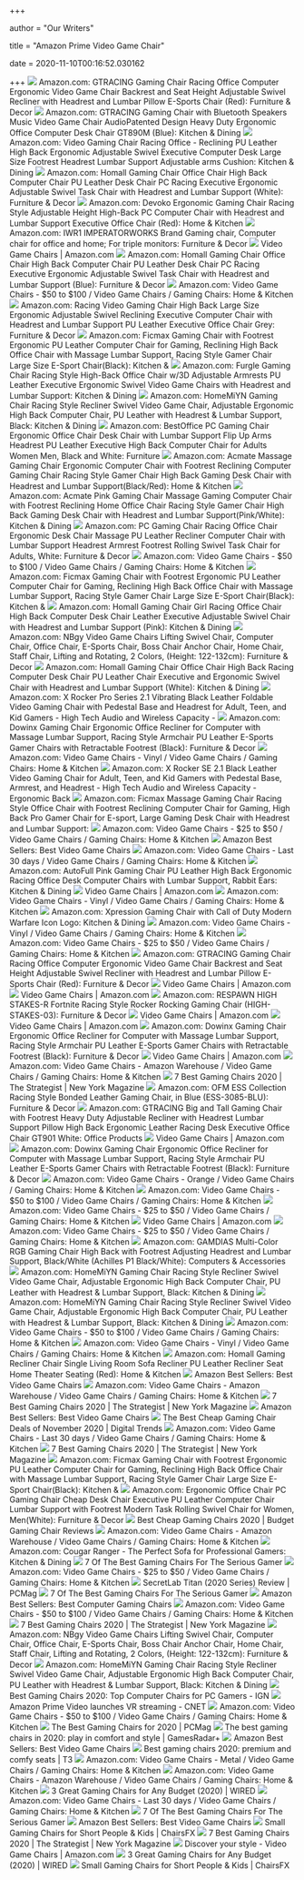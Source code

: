 +++
        
author = "Our Writers"
        
title = "Amazon Prime Video Game Chair"
        
date = 2020-11-10T00:16:52.030162
        
+++
[ ![](https://m.media-amazon.com/images/I/619rXonITKL._AC_SS350_.jpg)](https://m.media-amazon.com/images/I/619rXonITKL._AC_SS350_.jpg) Amazon.com: GTRACING Gaming Chair Racing Office Computer Ergonomic Video  Game Chair Backrest and Seat Height Adjustable Swivel Recliner with  Headrest and Lumbar Pillow E-Sports Chair (Red): Furniture & Decor
[ ![](https://images-na.ssl-images-amazon.com/images/I/71O%2BX3OVmYL._AC_SY879_.jpg)](https://images-na.ssl-images-amazon.com/images/I/71O%2BX3OVmYL._AC_SY879_.jpg) Amazon.com: GTRACING Gaming Chair with Bluetooth Speakers Music Video Game  Chair AudioPatented Design Heavy Duty Ergonomic Office Computer Desk Chair  GT890M (Blue): Kitchen & Dining
[ ![](https://images-na.ssl-images-amazon.com/images/I/71ZDKZi3R2L._AC_SX522_.jpg)](https://images-na.ssl-images-amazon.com/images/I/71ZDKZi3R2L._AC_SX522_.jpg) Amazon.com: Video Gaming Chair Racing Office - Reclining PU Leather High  Back Ergonomic Adjustable Swivel Executive Computer Desk Large Size  Footrest Headrest Lumbar Support Adjustable arms Cushion: Kitchen & Dining
[ ![](https://images-na.ssl-images-amazon.com/images/I/61HEqHMkRhL._AC_SY355_.jpg)](https://images-na.ssl-images-amazon.com/images/I/61HEqHMkRhL._AC_SY355_.jpg) Amazon.com: Homall Gaming Chair Office Chair High Back Computer Chair PU  Leather Desk Chair PC Racing Executive Ergonomic Adjustable Swivel Task  Chair with Headrest and Lumbar Support (White): Furniture & Decor
[ ![](https://images-na.ssl-images-amazon.com/images/I/71iD3uTLZ0L._AC_SL1500_.jpg)](https://images-na.ssl-images-amazon.com/images/I/71iD3uTLZ0L._AC_SL1500_.jpg) Amazon.com: Devoko Ergonomic Gaming Chair Racing Style Adjustable Height  High-Back PC Computer Chair with Headrest and Lumbar Support Executive  Office Chair (Red): Home & Kitchen
[ ![](https://images-na.ssl-images-amazon.com/images/I/61aFbMHVJ1L._AC_SY355_.jpg)](https://images-na.ssl-images-amazon.com/images/I/61aFbMHVJ1L._AC_SY355_.jpg) Amazon.com: IWR1 IMPERATORWORKS Brand Gaming chair, Computer chair for  office and home; For triple monitors: Furniture & Decor
[ ![](https://m.media-amazon.com/images/I/81Vuse0XT1L._AC_UL320_.jpg)](https://m.media-amazon.com/images/I/81Vuse0XT1L._AC_UL320_.jpg) Video Game Chairs | Amazon.com
[ ![](https://images-na.ssl-images-amazon.com/images/I/71dUCLRb3aL._AC_SY355_.jpg)](https://images-na.ssl-images-amazon.com/images/I/71dUCLRb3aL._AC_SY355_.jpg) Amazon.com: Homall Gaming Chair Office Chair High Back Computer Chair PU  Leather Desk Chair PC Racing Executive Ergonomic Adjustable Swivel Task  Chair with Headrest and Lumbar Support (Blue): Furniture & Decor
[ ![](https://m.media-amazon.com/images/I/81MfzZ5CuoL._AC_UL320_.jpg)](https://m.media-amazon.com/images/I/81MfzZ5CuoL._AC_UL320_.jpg) Amazon.com: Video Game Chairs - $50 to $100 / Video Game Chairs / Gaming  Chairs: Home & Kitchen
[ ![](https://images-na.ssl-images-amazon.com/images/I/71vw8cpFYOL._AC_SX522_.jpg)](https://images-na.ssl-images-amazon.com/images/I/71vw8cpFYOL._AC_SX522_.jpg) Amazon.com: Racing Video Gaming Chair High Back Large Size Ergonomic  Adjustable Swivel Reclining Executive Computer Chair with Headrest and  Lumbar Support PU Leather Executive Office Chair Grey: Furniture & Decor
[ ![](https://images-na.ssl-images-amazon.com/images/I/61Uy0pMMiwL._AC_SY879_.jpg)](https://images-na.ssl-images-amazon.com/images/I/61Uy0pMMiwL._AC_SY879_.jpg) Amazon.com: Ficmax Gaming Chair with Footrest Ergonomic PU Leather Computer  Chair for Gaming, Reclining High Back Office Chair with Massage Lumbar  Support, Racing Style Gamer Chair Large Size E-Sport Chair(Black): Kitchen &
[ ![](https://images-na.ssl-images-amazon.com/images/I/614BUKkLKqL._AC_SX522_.jpg)](https://images-na.ssl-images-amazon.com/images/I/614BUKkLKqL._AC_SX522_.jpg) Amazon.com: Furgle Gaming Chair Racing Style High-Back Office Chair w/3D  Adjustable Armrests PU Leather Executive Ergonomic Swivel Video Game Chairs  with Headrest and Lumbar Support: Kitchen & Dining
[ ![](https://images-na.ssl-images-amazon.com/images/I/51Lk1NubPBL._AC_SX569_.jpg)](https://images-na.ssl-images-amazon.com/images/I/51Lk1NubPBL._AC_SX569_.jpg) Amazon.com: HomeMiYN Gaming Chair Racing Style Recliner Swivel Video Game  Chair, Adjustable Ergonomic High Back Computer Chair, PU Leather with  Headrest & Lumbar Support, Black: Kitchen & Dining
[ ![](https://images-na.ssl-images-amazon.com/images/I/51V5budxXHL._AC_SX522_.jpg)](https://images-na.ssl-images-amazon.com/images/I/51V5budxXHL._AC_SX522_.jpg) Amazon.com: BestOffice PC Gaming Chair Ergonomic Office Chair Desk Chair  with Lumbar Support Flip Up Arms Headrest PU Leather Executive High Back Computer  Chair for Adults Women Men, Black and White: Furniture
[ ![](https://images-na.ssl-images-amazon.com/images/I/61WmFAf4P1L._AC_SY879_.jpg)](https://images-na.ssl-images-amazon.com/images/I/61WmFAf4P1L._AC_SY879_.jpg) Amazon.com: Acmate Massage Gaming Chair Ergonomic Computer Chair with  Footrest Reclining Computer Gaming Chair Racing Style Gamer Chair High Back  Gaming Desk Chair with Headrest and Lumbar Support(Black/Red): Home &  Kitchen
[ ![](https://images-na.ssl-images-amazon.com/images/I/61933HEmueL._AC_SL1500_.jpg)](https://images-na.ssl-images-amazon.com/images/I/61933HEmueL._AC_SL1500_.jpg) Amazon.com: Acmate Pink Gaming Chair Massage Gaming Computer Chair with  Footrest Reclining Home Office Chair Racing Style Gamer Chair High Back  Gaming Desk Chair with Headrest and Lumbar Support(Pink/White): Kitchen &  Dining
[ ![](https://images-na.ssl-images-amazon.com/images/I/61ZB7yMn5yL._AC_SX522_.jpg)](https://images-na.ssl-images-amazon.com/images/I/61ZB7yMn5yL._AC_SX522_.jpg) Amazon.com: PC Gaming Chair Racing Office Chair Ergonomic Desk Chair  Massage PU Leather Recliner Computer Chair with Lumbar Support Headrest  Armrest Footrest Rolling Swivel Task Chair for Adults, White: Furniture &  Decor
[ ![](https://m.media-amazon.com/images/I/71SWGSjOcDL._AC_UL320_.jpg)](https://m.media-amazon.com/images/I/71SWGSjOcDL._AC_UL320_.jpg) Amazon.com: Video Game Chairs - $50 to $100 / Video Game Chairs / Gaming  Chairs: Home & Kitchen
[ ![](https://m.media-amazon.com/images/I/61Uy0pMMiwL._AC_SS350_.jpg)](https://m.media-amazon.com/images/I/61Uy0pMMiwL._AC_SS350_.jpg) Amazon.com: Ficmax Gaming Chair with Footrest Ergonomic PU Leather Computer  Chair for Gaming, Reclining High Back Office Chair with Massage Lumbar  Support, Racing Style Gamer Chair Large Size E-Sport Chair(Black): Kitchen &
[ ![](https://images-na.ssl-images-amazon.com/images/I/81UeyA7b1uL._AC_SL1500_.jpg)](https://images-na.ssl-images-amazon.com/images/I/81UeyA7b1uL._AC_SL1500_.jpg) Amazon.com: Homall Gaming Chair Girl Racing Office Chair High Back Computer  Desk Chair Leather Executive Adjustable Swivel Chair with Headrest and  Lumbar Support (Pink): Kitchen & Dining
[ ![](https://images-na.ssl-images-amazon.com/images/I/51aKYzpTysL._AC_SY355_.jpg)](https://images-na.ssl-images-amazon.com/images/I/51aKYzpTysL._AC_SY355_.jpg) Amazon.com: NBgy Video Game Chairs Lifting Swivel Chair, Computer Chair,  Office Chair, E-Sports Chair, Boss Chair Anchor Chair, Home Chair, Staff  Chair, Lifting and Rotating, 2 Colors, (Height: 122-132cm): Furniture &  Decor
[ ![](https://images-na.ssl-images-amazon.com/images/I/61pQ-9HLmmL._AC_SX522_.jpg)](https://images-na.ssl-images-amazon.com/images/I/61pQ-9HLmmL._AC_SX522_.jpg) Amazon.com: Homall Gaming Chair Office Chair High Back Racing Computer Desk  Chair PU Leather Chair Executive and Ergonomic Swivel Chair with Headrest  and Lumbar Support (White): Kitchen & Dining
[ ![](https://images-na.ssl-images-amazon.com/images/I/81P%2BF5lBRNL._AC_SX522_.jpg)](https://images-na.ssl-images-amazon.com/images/I/81P%2BF5lBRNL._AC_SX522_.jpg) Amazon.com: X Rocker Pro Series 2.1 Vibrating Black Leather Foldable Video  Gaming Chair with Pedestal Base and Headrest for Adult, Teen, and Kid  Gamers - High Tech Audio and Wireless Capacity -
[ ![](https://images-na.ssl-images-amazon.com/images/I/718nLipshDL._AC_SY355_.jpg)](https://images-na.ssl-images-amazon.com/images/I/718nLipshDL._AC_SY355_.jpg) Amazon.com: Dowinx Gaming Chair Ergonomic Office Recliner for Computer with  Massage Lumbar Support, Racing Style Armchair PU Leather E-Sports Gamer  Chairs with Retractable Footrest (Black): Furniture & Decor
[ ![](https://m.media-amazon.com/images/I/810LlyyS9EL._AC_UL320_.jpg)](https://m.media-amazon.com/images/I/810LlyyS9EL._AC_UL320_.jpg) Amazon.com: Video Game Chairs - Vinyl / Video Game Chairs / Gaming Chairs:  Home & Kitchen
[ ![](https://images-na.ssl-images-amazon.com/images/I/81xgWHrza6L._AC_SX425_.jpg)](https://images-na.ssl-images-amazon.com/images/I/81xgWHrza6L._AC_SX425_.jpg) Amazon.com: X Rocker SE 2.1 Black Leather Video Gaming Chair for Adult,  Teen, and Kid Gamers with Pedestal Base, Armrest, and Headrest - High Tech  Audio and Wireless Capacity - Ergonomic Back
[ ![](https://images-na.ssl-images-amazon.com/images/I/719UAZZPXdL._AC_SY879_.jpg)](https://images-na.ssl-images-amazon.com/images/I/719UAZZPXdL._AC_SY879_.jpg) Amazon.com: Ficmax Massage Gaming Chair Racing Style Office Chair with  Footrest Reclining Computer Chair for Gaming, High Back Pro Gamer Chair for  E-sport, Large Gaming Desk Chair with Headrest and Lumbar Support:
[ ![](https://m.media-amazon.com/images/I/81I1SrilFmL._AC_UL320_.jpg)](https://m.media-amazon.com/images/I/81I1SrilFmL._AC_UL320_.jpg) Amazon.com: Video Game Chairs - $25 to $50 / Video Game Chairs / Gaming  Chairs: Home & Kitchen
[ ![](https://images-na.ssl-images-amazon.com/images/I/81fYpaDQLhL._AC_UL200_SR200,200_.jpg)](https://images-na.ssl-images-amazon.com/images/I/81fYpaDQLhL._AC_UL200_SR200,200_.jpg) Amazon Best Sellers: Best Video Game Chairs
[ ![](https://m.media-amazon.com/images/I/51iVn2L+bOL._AC_UL320_.jpg)](https://m.media-amazon.com/images/I/51iVn2L+bOL._AC_UL320_.jpg) Amazon.com: Video Game Chairs - Last 30 days / Video Game Chairs / Gaming  Chairs: Home & Kitchen
[ ![](https://images-na.ssl-images-amazon.com/images/I/51jjdH3L0TL._AC_SY879_.jpg)](https://images-na.ssl-images-amazon.com/images/I/51jjdH3L0TL._AC_SY879_.jpg) Amazon.com: AutoFull Pink Gaming Chair PU Leather High Back Ergonomic  Racing Office Desk Computer Chairs with Lumbar Support, Rabbit Ears:  Kitchen & Dining
[ ![](https://m.media-amazon.com/images/I/71l9dP4rEOL._AC_UL320_.jpg)](https://m.media-amazon.com/images/I/71l9dP4rEOL._AC_UL320_.jpg) Video Game Chairs | Amazon.com
[ ![](https://m.media-amazon.com/images/I/81QCneMgPVL._AC_UL320_.jpg)](https://m.media-amazon.com/images/I/81QCneMgPVL._AC_UL320_.jpg) Amazon.com: Video Game Chairs - Vinyl / Video Game Chairs / Gaming Chairs:  Home & Kitchen
[ ![](https://images-na.ssl-images-amazon.com/images/I/61DjhpI-W5L._AC_SX522_.jpg)](https://images-na.ssl-images-amazon.com/images/I/61DjhpI-W5L._AC_SX522_.jpg) Amazon.com: Xpression Gaming Chair with Call of Duty Modern Warfare Icon  Logo: Kitchen & Dining
[ ![](https://m.media-amazon.com/images/I/81Xg0NgRyiL._AC_UL320_.jpg)](https://m.media-amazon.com/images/I/81Xg0NgRyiL._AC_UL320_.jpg) Amazon.com: Video Game Chairs - Vinyl / Video Game Chairs / Gaming Chairs:  Home & Kitchen
[ ![](https://m.media-amazon.com/images/I/61SvXZt-ZXL._AC_UL320_.jpg)](https://m.media-amazon.com/images/I/61SvXZt-ZXL._AC_UL320_.jpg) Amazon.com: Video Game Chairs - $25 to $50 / Video Game Chairs / Gaming  Chairs: Home & Kitchen
[ ![](https://images-na.ssl-images-amazon.com/images/I/61D%2B6CY7TiL._AC_UL320_SR182,320_.jpg)](https://images-na.ssl-images-amazon.com/images/I/61D%2B6CY7TiL._AC_UL320_SR182,320_.jpg) Amazon.com: GTRACING Gaming Chair Racing Office Computer Ergonomic Video  Game Chair Backrest and Seat Height Adjustable Swivel Recliner with  Headrest and Lumbar Pillow E-Sports Chair (Red): Furniture & Decor
[ ![](https://m.media-amazon.com/images/I/61AsERStiQL._AC_UL320_.jpg)](https://m.media-amazon.com/images/I/61AsERStiQL._AC_UL320_.jpg) Video Game Chairs | Amazon.com
[ ![](https://m.media-amazon.com/images/I/51aST4L8myL._AC_UL320_.jpg)](https://m.media-amazon.com/images/I/51aST4L8myL._AC_UL320_.jpg) Video Game Chairs | Amazon.com
[ ![](https://images-na.ssl-images-amazon.com/images/I/81debTYxP-L._AC_SX522_.jpg)](https://images-na.ssl-images-amazon.com/images/I/81debTYxP-L._AC_SX522_.jpg) Amazon.com: RESPAWN HIGH STAKES-R Fortnite Racing Style Rocker Rocking Gaming  Chair (HIGH-STAKES-03): Furniture & Decor
[ ![](https://m.media-amazon.com/images/I/71D0vRQYw9L._AC_UL320_.jpg)](https://m.media-amazon.com/images/I/71D0vRQYw9L._AC_UL320_.jpg) Video Game Chairs | Amazon.com
[ ![](https://m.media-amazon.com/images/I/71cB01OZ8hL._AC_UL320_.jpg)](https://m.media-amazon.com/images/I/71cB01OZ8hL._AC_UL320_.jpg) Video Game Chairs | Amazon.com
[ ![](https://m.media-amazon.com/images/I/718nLipshDL._AC_SS350_.jpg)](https://m.media-amazon.com/images/I/718nLipshDL._AC_SS350_.jpg) Amazon.com: Dowinx Gaming Chair Ergonomic Office Recliner for Computer with  Massage Lumbar Support, Racing Style Armchair PU Leather E-Sports Gamer  Chairs with Retractable Footrest (Black): Furniture & Decor
[ ![](https://m.media-amazon.com/images/I/51t3l5pefPL._AC_UL320_.jpg)](https://m.media-amazon.com/images/I/51t3l5pefPL._AC_UL320_.jpg) Video Game Chairs | Amazon.com
[ ![](https://m.media-amazon.com/images/I/81M7RUDqFRL._AC_UL320_.jpg)](https://m.media-amazon.com/images/I/81M7RUDqFRL._AC_UL320_.jpg) Amazon.com: Video Game Chairs - Amazon Warehouse / Video Game Chairs / Gaming  Chairs: Home & Kitchen
[ ![](https://pyxis.nymag.com/v1/imgs/e02/d51/b05e8198bea7fa5981ae89a3edb28e3a0e-gamingchairlede.rsquare.w700.jpg)](https://pyxis.nymag.com/v1/imgs/e02/d51/b05e8198bea7fa5981ae89a3edb28e3a0e-gamingchairlede.rsquare.w700.jpg) 7 Best Gaming Chairs 2020 | The Strategist | New York Magazine
[ ![](https://images-na.ssl-images-amazon.com/images/I/71fG47i76-L._AC_SX522_.jpg)](https://images-na.ssl-images-amazon.com/images/I/71fG47i76-L._AC_SX522_.jpg) Amazon.com: OFM ESS Collection Racing Style Bonded Leather Gaming Chair, in  Blue (ESS-3085-BLU): Furniture & Decor
[ ![](https://images-na.ssl-images-amazon.com/images/I/618QKUNsG1L._AC_SY879_.jpg)](https://images-na.ssl-images-amazon.com/images/I/618QKUNsG1L._AC_SY879_.jpg) Amazon.com: GTRACING Big and Tall Gaming Chair with Footrest Heavy Duty  Adjustable Recliner with Headrest Lumbar Support Pillow High Back Ergonomic  Leather Racing Desk Executive Office Chair GT901 White: Office Products
[ ![](https://m.media-amazon.com/images/I/61k+KB8G6gL._AC_UL320_.jpg)](https://m.media-amazon.com/images/I/61k+KB8G6gL._AC_UL320_.jpg) Video Game Chairs | Amazon.com
[ ![](https://m.media-amazon.com/images/I/51MQLwOhQhL._AC_UL400_.jpg)](https://m.media-amazon.com/images/I/51MQLwOhQhL._AC_UL400_.jpg) Amazon.com: Dowinx Gaming Chair Ergonomic Office Recliner for Computer with  Massage Lumbar Support, Racing Style Armchair PU Leather E-Sports Gamer  Chairs with Retractable Footrest (Black): Furniture & Decor
[ ![](https://m.media-amazon.com/images/I/61VR7cxHzCL._AC_UL320_.jpg)](https://m.media-amazon.com/images/I/61VR7cxHzCL._AC_UL320_.jpg) Amazon.com: Video Game Chairs - Orange / Video Game Chairs / Gaming Chairs:  Home & Kitchen
[ ![](https://m.media-amazon.com/images/I/61xMRC1HKwL._AC_UL320_.jpg)](https://m.media-amazon.com/images/I/61xMRC1HKwL._AC_UL320_.jpg) Amazon.com: Video Game Chairs - $50 to $100 / Video Game Chairs / Gaming  Chairs: Home & Kitchen
[ ![](https://m.media-amazon.com/images/I/61Lqo9q4+DL._AC_UL320_.jpg)](https://m.media-amazon.com/images/I/61Lqo9q4+DL._AC_UL320_.jpg) Amazon.com: Video Game Chairs - $25 to $50 / Video Game Chairs / Gaming  Chairs: Home & Kitchen
[ ![](https://m.media-amazon.com/images/I/71WJq0d0BDL._AC_UL320_.jpg)](https://m.media-amazon.com/images/I/71WJq0d0BDL._AC_UL320_.jpg) Video Game Chairs | Amazon.com
[ ![](https://m.media-amazon.com/images/I/71DdkUVmL4L._AC_UL320_.jpg)](https://m.media-amazon.com/images/I/71DdkUVmL4L._AC_UL320_.jpg) Amazon.com: Video Game Chairs - $25 to $50 / Video Game Chairs / Gaming  Chairs: Home & Kitchen
[ ![](https://images-na.ssl-images-amazon.com/images/I/71fXoX3n5qL._AC_SX466_.jpg)](https://images-na.ssl-images-amazon.com/images/I/71fXoX3n5qL._AC_SX466_.jpg) Amazon.com: GAMDIAS Multi-Color RGB Gaming Chair High Back with Footrest  Adjusting Headrest and Lumbar Support, Black/White (Achilles P1  Black/White): Computers & Accessories
[ ![](https://m.media-amazon.com/images/S/aplus-media/sc/7711b10e-4e56-4b8f-b97d-fe8e22c06928.__CR0,0,970,600_PT0_SX970_V1___.jpg)](https://m.media-amazon.com/images/S/aplus-media/sc/7711b10e-4e56-4b8f-b97d-fe8e22c06928.__CR0,0,970,600_PT0_SX970_V1___.jpg) Amazon.com: HomeMiYN Gaming Chair Racing Style Recliner Swivel Video Game  Chair, Adjustable Ergonomic High Back Computer Chair, PU Leather with  Headrest & Lumbar Support, Black: Kitchen & Dining
[ ![](https://m.media-amazon.com/images/S/aplus-media/sc/59f426e4-276a-45d4-8e9c-cbb4cf5cac89.__CR0,0,970,600_PT0_SX970_V1___.jpg)](https://m.media-amazon.com/images/S/aplus-media/sc/59f426e4-276a-45d4-8e9c-cbb4cf5cac89.__CR0,0,970,600_PT0_SX970_V1___.jpg) Amazon.com: HomeMiYN Gaming Chair Racing Style Recliner Swivel Video Game  Chair, Adjustable Ergonomic High Back Computer Chair, PU Leather with  Headrest & Lumbar Support, Black: Kitchen & Dining
[ ![](https://m.media-amazon.com/images/I/71ocfR4COML._AC_UL320_.jpg)](https://m.media-amazon.com/images/I/71ocfR4COML._AC_UL320_.jpg) Amazon.com: Video Game Chairs - $50 to $100 / Video Game Chairs / Gaming  Chairs: Home & Kitchen
[ ![](https://m.media-amazon.com/images/I/41okXlyPgGL._AC_UL320_.jpg)](https://m.media-amazon.com/images/I/41okXlyPgGL._AC_UL320_.jpg) Amazon.com: Video Game Chairs - Vinyl / Video Game Chairs / Gaming Chairs:  Home & Kitchen
[ ![](https://images-na.ssl-images-amazon.com/images/I/71nk31aXJxL._AC_SL1500_.jpg)](https://images-na.ssl-images-amazon.com/images/I/71nk31aXJxL._AC_SL1500_.jpg) Amazon.com: Homall Gaming Recliner Chair Single Living Room Sofa Recliner  PU Leather Recliner Seat Home Theater Seating (Red): Home & Kitchen
[ ![](https://images-na.ssl-images-amazon.com/images/I/619U6Lk3BhL._AC_UL200_SR200,200_.jpg)](https://images-na.ssl-images-amazon.com/images/I/619U6Lk3BhL._AC_UL200_SR200,200_.jpg) Amazon Best Sellers: Best Video Game Chairs
[ ![](https://m.media-amazon.com/images/I/71Oe7Pul-4L._AC_UL320_.jpg)](https://m.media-amazon.com/images/I/71Oe7Pul-4L._AC_UL320_.jpg) Amazon.com: Video Game Chairs - Amazon Warehouse / Video Game Chairs / Gaming  Chairs: Home & Kitchen
[ ![](https://pyxis.nymag.com/v1/imgs/665/3bd/0ae2be9c66d31b3220329b798c656bd031.rdeep-vertical.w245.jpg)](https://pyxis.nymag.com/v1/imgs/665/3bd/0ae2be9c66d31b3220329b798c656bd031.rdeep-vertical.w245.jpg) 7 Best Gaming Chairs 2020 | The Strategist | New York Magazine
[ ![](https://images-na.ssl-images-amazon.com/images/I/61ydErWSjbL._AC_UL200_SR200,200_.jpg)](https://images-na.ssl-images-amazon.com/images/I/61ydErWSjbL._AC_UL200_SR200,200_.jpg) Amazon Best Sellers: Best Video Game Chairs
[ ![](https://icdn2.digitaltrends.com/image/digitaltrends/best-cheap-gaming-chairs-featured-2.jpg)](https://icdn2.digitaltrends.com/image/digitaltrends/best-cheap-gaming-chairs-featured-2.jpg) The Best Cheap Gaming Chair Deals of November 2020 | Digital Trends
[ ![](https://m.media-amazon.com/images/I/61CkJHJ9t-L._AC_UL320_.jpg)](https://m.media-amazon.com/images/I/61CkJHJ9t-L._AC_UL320_.jpg) Amazon.com: Video Game Chairs - Last 30 days / Video Game Chairs / Gaming  Chairs: Home & Kitchen
[ ![](https://pyxis.nymag.com/v1/imgs/b8a/3d2/0d56caaced943ac8fd7a807ac1ce2564a8.rdeep-vertical.w245.jpg)](https://pyxis.nymag.com/v1/imgs/b8a/3d2/0d56caaced943ac8fd7a807ac1ce2564a8.rdeep-vertical.w245.jpg) 7 Best Gaming Chairs 2020 | The Strategist | New York Magazine
[ ![](https://m.media-amazon.com/images/I/71g5vIXsi5L._AC_UL400_.jpg)](https://m.media-amazon.com/images/I/71g5vIXsi5L._AC_UL400_.jpg) Amazon.com: Ficmax Gaming Chair with Footrest Ergonomic PU Leather Computer  Chair for Gaming, Reclining High Back Office Chair with Massage Lumbar  Support, Racing Style Gamer Chair Large Size E-Sport Chair(Black): Kitchen &
[ ![](https://m.media-amazon.com/images/I/611jFd4qtaL._AC_SS350_.jpg)](https://m.media-amazon.com/images/I/611jFd4qtaL._AC_SS350_.jpg) Amazon.com: Ergonomic Office Chair PC Gaming Chair Cheap Desk Chair  Executive PU Leather Computer Chair Lumbar Support with Footrest Modern  Task Rolling Swivel Chair for Women, Men(White): Furniture & Decor
[ ![](https://hips.hearstapps.com/hmg-prod.s3.amazonaws.com/images/pop-gamingchairs-cheap-index-1592407775.jpg)](https://hips.hearstapps.com/hmg-prod.s3.amazonaws.com/images/pop-gamingchairs-cheap-index-1592407775.jpg) Best Cheap Gaming Chairs 2020 | Budget Gaming Chair Reviews
[ ![](https://m.media-amazon.com/images/I/71V0CyuNpmL._AC_UL320_.jpg)](https://m.media-amazon.com/images/I/71V0CyuNpmL._AC_UL320_.jpg) Amazon.com: Video Game Chairs - Amazon Warehouse / Video Game Chairs / Gaming  Chairs: Home & Kitchen
[ ![](https://images-na.ssl-images-amazon.com/images/I/61wYqSe7DkL.__AC_SX300_QL70_ML2_.jpg)](https://images-na.ssl-images-amazon.com/images/I/61wYqSe7DkL.__AC_SX300_QL70_ML2_.jpg) Amazon.com: Cougar Ranger - The Perfect Sofa for Professional Gamers:  Kitchen & Dining
[ ![](https://specials-images.forbesimg.com/imageserve/5e98cdd2f45f0500075eb18c/960x0.jpg?cropX1=0&cropX2=500&cropY1=0&cropY2=500)](https://specials-images.forbesimg.com/imageserve/5e98cdd2f45f0500075eb18c/960x0.jpg?cropX1=0&cropX2=500&cropY1=0&cropY2=500) 7 Of The Best Gaming Chairs For The Serious Gamer
[ ![](https://m.media-amazon.com/images/I/818MfWgL+pL._AC_UL320_.jpg)](https://m.media-amazon.com/images/I/818MfWgL+pL._AC_UL320_.jpg) Amazon.com: Video Game Chairs - $25 to $50 / Video Game Chairs / Gaming  Chairs: Home & Kitchen
[ ![](https://i.pcmag.com/imagery/reviews/00yJS0v45fMMdRvhAp53QsN-4.1569474653.fit_scale.size_1182x667.jpg)](https://i.pcmag.com/imagery/reviews/00yJS0v45fMMdRvhAp53QsN-4.1569474653.fit_scale.size_1182x667.jpg) SecretLab Titan (2020 Series) Review | PCMag
[ ![](https://specials-images.forbesimg.com/imageserve/5e98cf461d47bc00062f12e2/960x0.jpg?fit=scale)](https://specials-images.forbesimg.com/imageserve/5e98cf461d47bc00062f12e2/960x0.jpg?fit=scale) 7 Of The Best Gaming Chairs For The Serious Gamer
[ ![](https://images-na.ssl-images-amazon.com/images/I/716HKNxVRML._AC_UL200_SR200,200_.jpg)](https://images-na.ssl-images-amazon.com/images/I/716HKNxVRML._AC_UL200_SR200,200_.jpg) Amazon Best Sellers: Best Computer Gaming Chairs
[ ![](https://m.media-amazon.com/images/I/712kK5bVSNL._AC_UL320_.jpg)](https://m.media-amazon.com/images/I/712kK5bVSNL._AC_UL320_.jpg) Amazon.com: Video Game Chairs - $50 to $100 / Video Game Chairs / Gaming  Chairs: Home & Kitchen
[ ![](https://pyxis.nymag.com/v1/imgs/e02/d51/b05e8198bea7fa5981ae89a3edb28e3a0e-gamingchairlede.2x.rsocial.w600.jpg)](https://pyxis.nymag.com/v1/imgs/e02/d51/b05e8198bea7fa5981ae89a3edb28e3a0e-gamingchairlede.2x.rsocial.w600.jpg) 7 Best Gaming Chairs 2020 | The Strategist | New York Magazine
[ ![](https://images-na.ssl-images-amazon.com/images/I/51yUwgZMn%2BL._AC_SL1024_.jpg)](https://images-na.ssl-images-amazon.com/images/I/51yUwgZMn%2BL._AC_SL1024_.jpg) Amazon.com: NBgy Video Game Chairs Lifting Swivel Chair, Computer Chair,  Office Chair, E-Sports Chair, Boss Chair Anchor Chair, Home Chair, Staff  Chair, Lifting and Rotating, 2 Colors, (Height: 122-132cm): Furniture &  Decor
[ ![](https://m.media-amazon.com/images/S/aplus-media/sc/eece26cd-43c7-4460-b361-e060ca770559.__CR0,0,1001,1001_PT0_SX300_V1___.jpg)](https://m.media-amazon.com/images/S/aplus-media/sc/eece26cd-43c7-4460-b361-e060ca770559.__CR0,0,1001,1001_PT0_SX300_V1___.jpg) Amazon.com: HomeMiYN Gaming Chair Racing Style Recliner Swivel Video Game  Chair, Adjustable Ergonomic High Back Computer Chair, PU Leather with  Headrest & Lumbar Support, Black: Kitchen & Dining
[ ![](https://oyster.ignimgs.com/wordpress/stg.ign.com/2019/06/Titan-2.jpg)](https://oyster.ignimgs.com/wordpress/stg.ign.com/2019/06/Titan-2.jpg) Best Gaming Chairs 2020: Top Computer Chairs for PC Gamers - IGN
[ ![](https://cnet2.cbsistatic.com/img/uZCwpdJSk_uMmnIlA1D0as3DDVk=/940x0/2019/07/24/66e479cd-eb5b-4199-b50d-7240407dcdd1/amazon-prime-vr.png)](https://cnet2.cbsistatic.com/img/uZCwpdJSk_uMmnIlA1D0as3DDVk=/940x0/2019/07/24/66e479cd-eb5b-4199-b50d-7240407dcdd1/amazon-prime-vr.png) Amazon Prime Video launches VR streaming - CNET
[ ![](https://m.media-amazon.com/images/I/61UmfkXCncL._AC_UL320_.jpg)](https://m.media-amazon.com/images/I/61UmfkXCncL._AC_UL320_.jpg) Amazon.com: Video Game Chairs - $50 to $100 / Video Game Chairs / Gaming  Chairs: Home & Kitchen
[ ![](https://i.pcmag.com/imagery/roundups/01nItxF7gLV1QBkVufORlYb-6..1589994508.jpg)](https://i.pcmag.com/imagery/roundups/01nItxF7gLV1QBkVufORlYb-6..1589994508.jpg) The Best Gaming Chairs for 2020 | PCMag
[ ![](https://cdn.mos.cms.futurecdn.net/JhAv8G8wDXT8JNsSrq3Gvk.jpg)](https://cdn.mos.cms.futurecdn.net/JhAv8G8wDXT8JNsSrq3Gvk.jpg) The best gaming chairs in 2020: play in comfort and style | GamesRadar+
[ ![](https://images-na.ssl-images-amazon.com/images/I/61vcLx4X8rL._AC_UL200_SR200,200_.jpg)](https://images-na.ssl-images-amazon.com/images/I/61vcLx4X8rL._AC_UL200_SR200,200_.jpg) Amazon Best Sellers: Best Video Game Chairs
[ ![](https://cdn.mos.cms.futurecdn.net/G74TKEpYcbaNoKnmjbJfPD-768-80.jpg)](https://cdn.mos.cms.futurecdn.net/G74TKEpYcbaNoKnmjbJfPD-768-80.jpg) Best gaming chairs 2020: premium and comfy seats | T3
[ ![](https://m.media-amazon.com/images/I/41W5Ph-oFFL._AC_UL320_.jpg)](https://m.media-amazon.com/images/I/41W5Ph-oFFL._AC_UL320_.jpg) Amazon.com: Video Game Chairs - Metal / Video Game Chairs / Gaming Chairs:  Home & Kitchen
[ ![](https://m.media-amazon.com/images/I/81Q1iLMlnKL._AC_UL320_.jpg)](https://m.media-amazon.com/images/I/81Q1iLMlnKL._AC_UL320_.jpg) Amazon.com: Video Game Chairs - Amazon Warehouse / Video Game Chairs / Gaming  Chairs: Home & Kitchen
[ ![](https://media.wired.com/photos/5f777c7eab008265a183f31b/125:94/w_1328,h_999,c_limit/WI110120_GL_LevelUpGamingChairs_01.jpg)](https://media.wired.com/photos/5f777c7eab008265a183f31b/125:94/w_1328,h_999,c_limit/WI110120_GL_LevelUpGamingChairs_01.jpg) 3 Great Gaming Chairs for Any Budget (2020) | WIRED
[ ![](https://m.media-amazon.com/images/I/51EXDU9RrDL._AC_UL320_.jpg)](https://m.media-amazon.com/images/I/51EXDU9RrDL._AC_UL320_.jpg) Amazon.com: Video Game Chairs - Last 30 days / Video Game Chairs / Gaming  Chairs: Home & Kitchen
[ ![](https://specials-images.forbesimg.com/imageserve/5e98ce991d47bc00062f12df/0x800.jpg?cropX1=0&cropX2=342&cropY1=0&cropY2=500)](https://specials-images.forbesimg.com/imageserve/5e98ce991d47bc00062f12df/0x800.jpg?cropX1=0&cropX2=342&cropY1=0&cropY2=500) 7 Of The Best Gaming Chairs For The Serious Gamer
[ ![](https://images-na.ssl-images-amazon.com/images/I/71DsOjqf0aL._AC_UL200_SR200,200_.jpg)](https://images-na.ssl-images-amazon.com/images/I/71DsOjqf0aL._AC_UL200_SR200,200_.jpg) Amazon Best Sellers: Best Video Game Chairs
[ ![](https://chairsfx.com/wp-content/uploads/2020/09/best-small-gaming-chairs-900px.jpg)](https://chairsfx.com/wp-content/uploads/2020/09/best-small-gaming-chairs-900px.jpg) Small Gaming Chairs for Short People & Kids | ChairsFX
[ ![](https://pyxis.nymag.com/v1/imgs/6d4/07b/d2eada03b21d153b1d7751aaf3f7204d17.rdeep-vertical.w245.jpg)](https://pyxis.nymag.com/v1/imgs/6d4/07b/d2eada03b21d153b1d7751aaf3f7204d17.rdeep-vertical.w245.jpg) 7 Best Gaming Chairs 2020 | The Strategist | New York Magazine
[ ![](https://m.media-amazon.com/images/I/81RMCXYx-2L._AC_UL380_.jpg)](https://m.media-amazon.com/images/I/81RMCXYx-2L._AC_UL380_.jpg) Discover your style - Video Game Chairs | Amazon.com
[ ![](https://media.wired.com/photos/5f777c7eab008265a183f31b/master/pass/WI110120_GL_LevelUpGamingChairs_01.jpg)](https://media.wired.com/photos/5f777c7eab008265a183f31b/master/pass/WI110120_GL_LevelUpGamingChairs_01.jpg) 3 Great Gaming Chairs for Any Budget (2020) | WIRED
[ ![](https://chairsfx.com/wp-content/uploads/2020/01/proper-chair-fit.jpg)](https://chairsfx.com/wp-content/uploads/2020/01/proper-chair-fit.jpg) Small Gaming Chairs for Short People & Kids | ChairsFX
